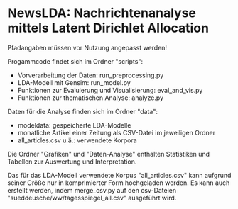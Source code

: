 # NewsLDA: Nachrichtenanalyse mittels Latent Dirichlet Allocation

Pfadangaben müssen vor Nutzung angepasst werden!

Progammcode findet sich im Ordner "scripts":
- Vorverarbeitung der Daten: run_preprocessing.py
- LDA-Modell mit Gensim: run_model.py
- Funktionen zur Evaluierung und Visualisierung: eval_and_vis.py
- Funktionen zur thematischen Analyse: analyze.py

Daten für die Analyse finden sich im Ordner "data":
- modeldata: gespeicherte LDA-Modelle
- monatliche Artikel einer Zeitung als CSV-Datei im jeweiligen Ordner
- all_articles.csv u.ä.: verwendete Korpora

Die Ordner "Grafiken" und "Daten-Analyse" enthalten Statistiken und Tabellen zur Auswertung und Interpretation.

Das für das LDA-Modell verwendete Korpus "all_articles.csv" kann aufgrund seiner Größe nur in komprimierter Form hochgeladen werden. Es kann auch erstellt werden, indem merge_csv.py auf den csv-Dateien "sueddeusche/ww/tagesspiegel_all.csv" ausgeführt wird.
